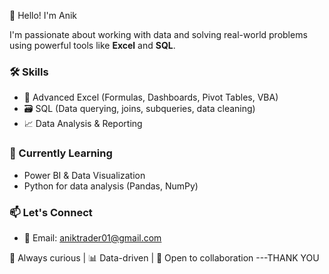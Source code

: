 👋 Hello! I'm Anik

I'm passionate about working with data and solving real-world problems using powerful tools like **Excel** and **SQL**.

### 🛠 Skills
- 💼 Advanced Excel (Formulas, Dashboards, Pivot Tables, VBA)
- 🗃️ SQL (Data querying, joins, subqueries, data cleaning)
- 📈 Data Analysis & Reporting

### 🌱 Currently Learning
- Power BI & Data Visualization
- Python for data analysis (Pandas, NumPy)


### 📫 Let's Connect
- 📧 Email: aniktrader01@gmail.com

🧠 Always curious | 📊 Data-driven | 🤝 Open to collaboration
---THANK YOU
